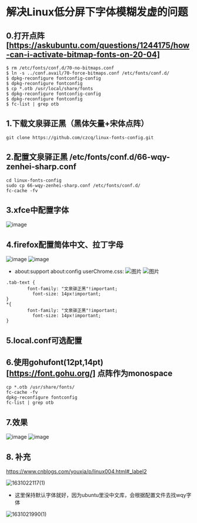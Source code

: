 # 解决Linux低分屏下字体模糊发虚的问题
## 0.打开点阵[https://askubuntu.com/questions/1244175/how-can-i-activate-bitmap-fonts-on-20-04]
```
$ rm /etc/fonts/conf.d/70-no-bitmaps.conf
$ ln -s ../conf.avail/70-force-bitmaps.conf /etc/fonts/conf.d/
$ dpkg-reconfigure fontconfig-config
$ dpkg-reconfigure fontconfig
$ cp *.otb /usr/local/share/fonts
$ dpkg-reconfigure fontconfig-config
$ dpkg-reconfigure fontconfig
$ fc-list | grep otb
```
## 1.下载文泉驿正黑（黑体矢量+宋体点阵）
```
git clone https://github.com/czcq/linux-fonts-config.git
```
## 2.配置文泉驿正黑 /etc/fonts/conf.d/66-wqy-zenhei-sharp.conf
```
cd linux-fonts-config
sudo cp 66-wqy-zenhei-sharp.conf /etc/fonts/conf.d/
fc-cache -fv
```
## 3.xfce中配置字体
![image](https://user-images.githubusercontent.com/16433413/118372669-66b1d200-b5e5-11eb-9eaa-767d88f3c4f1.png)

## 4.firefox配置简体中文、拉丁字母
![image](https://user-images.githubusercontent.com/16433413/118372372-e6d73800-b5e3-11eb-83c0-4dc61099e51b.png)
![image](https://user-images.githubusercontent.com/16433413/118372396-fa829e80-b5e3-11eb-8843-180ab4d5fef9.png)
* about:support about:config
userChrome.css:
![图片](https://user-images.githubusercontent.com/16433413/118707206-d70e5c80-b84c-11eb-8f31-0d4bf12cfff8.png)
![图片](https://user-images.githubusercontent.com/16433413/118707330-f73e1b80-b84c-11eb-8bd3-35c47e84d527.png)
```
.tab-text {
        font-family: "文泉驿正黑"!important;
          font-size: 14px!important;
}
*{
        font-family: "文泉驿正黑"!important;
          font-size: 14px!important;
}
```


## 5.local.conf可选配置


## 6.使用gohufont(12pt,14pt)[https://font.gohu.org/] 点阵作为monospace
```
cp *.otb /usr/share/fonts/
fc-cache -fv
dpkg-reconfigure fontconfig
fc-list | grep otb
```

## 7.效果
![image](https://user-images.githubusercontent.com/16433413/118372844-1dae4d80-b5e6-11eb-80c7-b6a8177f1595.png)
![image](https://user-images.githubusercontent.com/16433413/118372901-6403ac80-b5e6-11eb-96b7-6593fe5fa3d7.png)

## 8. 补充
https://www.cnblogs.com/youxia/p/linux004.html#_label2

![1631022117(1)](https://user-images.githubusercontent.com/16433413/132355046-be65585d-f803-4297-a345-1aa4302663e2.png)

* 这里保持默认字体就好，因为ubuntu里没中文库，会根据配置文件去找wqy字体

![1631021990(1)](https://user-images.githubusercontent.com/16433413/132354641-2c78b8d7-eb57-4de0-ab69-ac0e2553d5fa.png)


